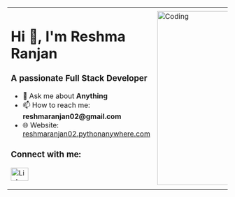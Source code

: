 <table>
  <tr>
    <td>
      <h1>Hi 👋, I'm Reshma Ranjan</h1>
      <h3>A passionate Full Stack Developer</h3>
      <ul>
        <li>💬 Ask me about <strong>Anything</strong></li>
        <li>📫 How to reach me: <strong>reshmaranjan02@gmail.com</strong></li>
        <li>🌐 Website: <a href="https://reshmaranjan02.pythonanywhere.com" target="_blank">reshmaranjan02.pythonanywhere.com</a></li>
      </ul>
      <h3>Connect with me:</h3>
      <p>
        <a href="https://www.linkedin.com/in/reshma-ranjan-9326691b1" target="_blank">
          <img src="https://raw.githubusercontent.com/rahuldkjain/github-profile-readme-generator/master/src/images/icons/Social/linked-in-alt.svg" alt="LinkedIn" height="30" width="40" />
        </a>
      </p>
    </td>
    <td>
      <img src="https://reshmapublicfolder.s3.ap-south-1.amazonaws.com/Github/b1.gif" alt="Coding" width="400"/>
    </td>
  </tr>
</table>
